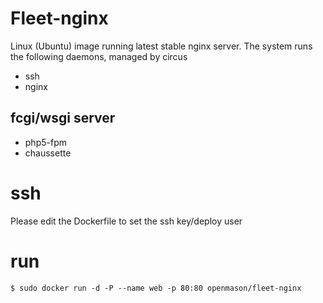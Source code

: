 # Fleet-nginx
Linux (Ubuntu) image running latest stable nginx server. The system runs the following daemons, managed by circus
 * ssh
 * nginx

## fcgi/wsgi server
 * php5-fpm
 * chaussette 

# ssh
Please edit the Dockerfile to set the ssh key/deploy user

# run

    $ sudo docker run -d -P --name web -p 80:80 openmason/fleet-nginx
